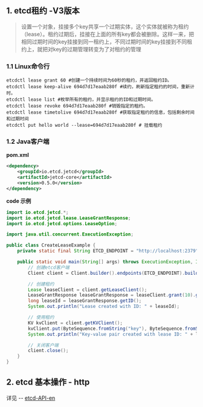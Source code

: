 ## 1. etcd租约 -V3版本

> 设置一个对象，挂接多个key共享一个过期实体，这个实体就被称为租约（lease）。租约过期后，挂接在上面的所有key都会被删除。这样一来，把相同过期时间的key挂接到同一租约上，不同过期时间的key挂接到不同租约上，就把对key的过期管理转变为了对租约的管理

### 1.1 Linux命令行

```shell
etcdctl lease grant 60 #创建一个持续时间为60秒的租约，并返回租约ID。
etcdctl lease keep-alive 694d7d17eaab280f #续约，刷新指定租约的时间，重新计时。
etcdctl lease list #枚举所有的租约，并显示租约的ID和过期时间。
etcdctl lease revoke 694d7d17eaab280f #销毁指定的租约。
etcdctl lease timetolive 694d7d17eaab280f #获取指定租约的信息，包括剩余时间和过期时间
etcdctl put hello world --lease=694d7d17eaab280f # 挂载租约
```

### 1.2 Java客户端

**pom.xml**

```xml
<dependency>
    <groupId>io.etcd.jetcd</groupId>
    <artifactId>jetcd-core</artifactId>
    <version>0.5.0</version>
</dependency>
```

**code 示例**

```java
import io.etcd.jetcd.*;
import io.etcd.jetcd.lease.LeaseGrantResponse;
import io.etcd.jetcd.options.LeaseOption;

import java.util.concurrent.ExecutionException;

public class CreateLeaseExample {
    private static final String ETCD_ENDPOINT = "http://localhost:2379";

    public static void main(String[] args) throws ExecutionException, InterruptedException {
        // 创建etcd客户端
        Client client = Client.builder().endpoints(ETCD_ENDPOINT).build();

        // 创建租约
        Lease leaseClient = client.getLeaseClient();
        LeaseGrantResponse leaseGrantResponse = leaseClient.grant(10).get();
        long leaseId = leaseGrantResponse.getID();
        System.out.println("Lease created with ID: " + leaseId);

        // 使用租约
        KV kvClient = client.getKVClient();
        kvClient.put(ByteSequence.fromString("key"), ByteSequence.fromString("value"), PutOption.newBuilder().withLeaseId(leaseId).build()).get();
        System.out.println("Key-value pair created with lease ID: " + leaseId);

        // 关闭客户端
        client.close();
    }
}

```

## 2. etcd 基本操作 - http

详见 -- [etcd-API-en](etcd-API-en.md)